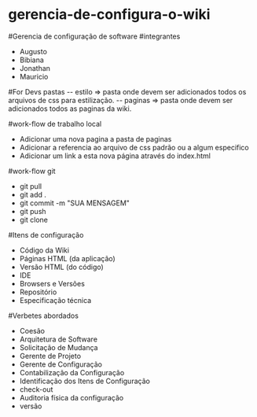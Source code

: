 # gerencia-de-configura-o-wiki
#Gerencia de configuração de software
#integrantes
- Augusto
- Bibiana
- Jonathan
- Mauricio

#For Devs
pastas
-- estilo => pasta onde devem ser adicionados todos os arquivos de css para estilização.
-- paginas => pasta onde devem ser adicionados todos as paginas da wiki.

#work-flow de trabalho local
- Adicionar uma nova pagina a pasta de paginas
- Adicionar a referencia ao arquivo de css padrão ou a algum especifico
- Adicionar um link a esta nova página através do index.html

#work-flow git
- git pull
- git add .
- git commit -m "SUA MENSAGEM"
- git push
- git clone

#Itens de configuração
- Código da Wiki
- Páginas HTML (da aplicação)
- Versão HTML (do código)
- IDE
- Browsers e Versões
- Repositório
- Especificação técnica

#Verbetes abordados
- Coesão
- Arquitetura de Software
- Solicitação de Mudança
- Gerente de Projeto
- Gerente de Configuração
- Contabilização da Configuração
- Identificação dos Itens de Configuração
- check-out
- Auditoria física da configuração
- versão
